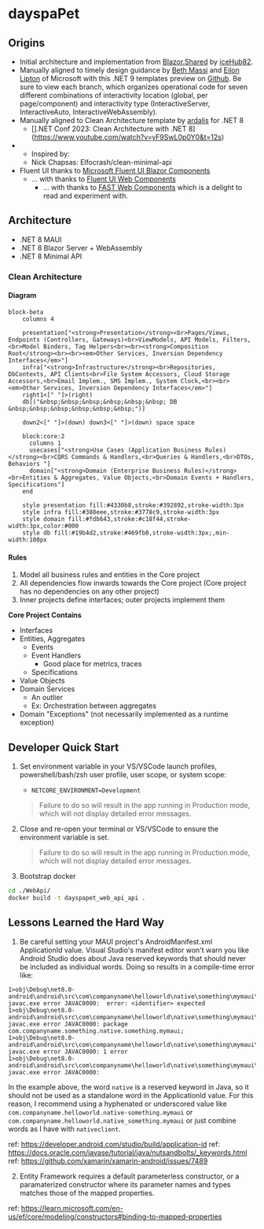 # dayspaPet

## Origins

- Initial architecture and implementation from [Blazor.Shared](https://github.com/iceHub82/Blazor.Shared) by [iceHub82](https://github.com/iceHub82).
- Manually aligned to timely design guidance by [Beth Massi](https://github.com/BethMassi) and [Eilon Lipton](https://github.com/Eilon) of Microsoft with this .NET 9 templates preview on [Github](https://github.com/BethMassi/HybridSharedUI). Be sure to view each branch, which organizes operational code for seven different combinations of interactivity location (global, per page/component) and interactivity type (InteractiveServer, InteractiveAuto, InteractiveWebAssembly).
- Manually aligned to Clean Architecture template by [ardalis](https://github.com/ardalis/CleanArchitecture) for .NET 8
  - [].NET Conf 2023: Clean Architecture with .NET 8](https://www.youtube.com/watch?v=yF9SwL0p0Y0&t=12s)
- - Inspired by:
  - Nick Chapsas:  Elfocrash/clean-minimal-api
- Fluent UI thanks to [Microsoft Fluent UI Blazor Components](https://github.com/microsoft/fluentui-blazor) 
	- ... with thanks to [Fluent UI Web Components](https://github.com/microsoft/fluentui/tree/master/packages/web-components) 
		- ... with thanks to [FAST Web Components](https://github.com/microsoft/fast/tree/master/packages/web-components) which is a delight to read and experiment with.

## Architecture

- .NET 8 MAUI
- .NET 8 Blazor Server + WebAssembly
- .NET 8 Minimal API

### Clean Architecture

#### Diagram

```mermaid
block-beta
    columns 4
    
    presentation["<strong>Presentation</strong><br>Pages/Views, Endpoints (Controllers, Gateways)<br>ViewModels, API Models, Filters,<br>Model Binders, Tag Helpers<br><br><strong>Composition Root</strong><br><br><em>Other Services, Inversion Dependency Interfaces</em>"]
    infra["<strong>Infrastructure</strong><br>Repositories, DbContexts, API Clients<br>File System Accessors, Cloud Storage Accessors,<br>Email Implem., SMS Implem., System Clock,<br><br><em>Other Services, Inversion Dependency Interfaces</em>"]
    right1<[" "]>(right)
    db[("&nbsp;&nbsp;&nbsp;&nbsp;&nbsp;&nbsp; DB  &nbsp;&nbsp;&nbsp;&nbsp;&nbsp;&nbsp;")]

    down2<[" "]>(down) down3<[" "]>(down) space space

    block:core:2
      columns 1
      usecases["<strong>Use Cases (Application Business Rules)</strong><br>CQRS Commands & Handlers,<br>Queries & Handlers,<br>DTOs, Behaviors "]
      domain["<strong>Domain (Enterprise Business Rules)</strong><br>Entities & Aggregates, Value Objects,<br>Domain Events + Handlers, Specifications"]
    end

    style presentation fill:#4330b8,stroke:#392892,stroke-width:3px
    style infra fill:#388eee,stroke:#3778c9,stroke-width:3px
    style domain fill:#fdb643,stroke:#c18f44,stroke-width:3px,color:#000
    style db fill:#19b4d2,stroke:#469fb0,stroke-width:3px;,min-width:100px
```

#### Rules

1. Model all business rules and entities in the Core project
2. All dependencies flow inwards towards the Core project (Core project has no dependencies on any other project)
4. Inner projects define interfaces; outer projects implement them 

**Core Project Contains**
- Interfaces
- Entities, Aggregates
  - Events
  - Event Handlers
    - Good place for metrics, traces
  - Specifications
- Value Objects
- Domain Services
  - An outlier
  - Ex: Orchestration between aggregates
- Domain "Exceptions" (not necessarily implemented as a runtime exception)

## Developer Quick Start

1. Set environment variable in your VS/VSCode launch profiles, powershell/bash/zsh user profile, user scope, or system scope:
	- `NETCORE_ENVIRONMENT=Development`
	
	> Failure to do so will result in the app running in Production mode, which will not display detailed error messages.

1. Close and re-open your terminal or VS/VSCode to ensure the environment variable is set.

	> Failure to do so will result in the app running in Production mode, which will not display detailed error messages.

1. Bootstrap docker
```bash
cd ./WebApi/
docker build -t dayspapet_web_api_api .
```

## Lessons Learned the Hard Way

1. Be careful setting your MAUI project's AndroidManifest.xml ApplicationId value. Visual Studio's manifest editor won't warn you like Android Studio does about Java reserved keywords that should never be included as individual words. Doing so results in a compile-time error like:
```
1>obj\Debug\net8.0-android\android\src\com\companyname\helloworld\native\something\mymaui\R.java(8,30): javac.exe error JAVAC0000:  error: <identifier> expected
1>obj\Debug\net8.0-android\android\src\com\companyname\helloworld\native\something\mymaui\R.java(8,30): javac.exe error JAVAC0000: package com.companyname.something.native.something.mymaui;
1>obj\Debug\net8.0-android\android\src\com\companyname\helloworld\native\something\mymaui\R.java(8,30): javac.exe error JAVAC0000: 1 error
1>obj\Debug\net8.0-android\android\src\com\companyname\helloworld\native\something\mymaui\R.java(8,30): javac.exe error JAVAC0000:
```
In the example above, the word `native` is a reserved keyword in Java, so it should not be used as a standalone word in the ApplicationId value. For this reason, I recommend using a hyphenated or underscored value like `com.companyname.helloworld.native-something.mymaui` or `com.companyname.helloworld.native_something.mymaui` or just combine words as I have with `nativeclient`.

ref: https://developer.android.com/studio/build/application-id
ref: https://docs.oracle.com/javase/tutorial/java/nutsandbolts/_keywords.html
ref: https://github.com/xamarin/xamarin-android/issues/7489

2. Entity Framework requires a default parameterless constructor, or a paramaterized constructor where its parameter names and types matches those of the mapped properties.

ref: https://learn.microsoft.com/en-us/ef/core/modeling/constructors#binding-to-mapped-properties
